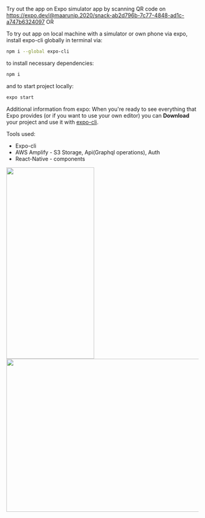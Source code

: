 Try out the app on Expo simulator app by scanning QR code on https://expo.dev/@maarunip.2020/snack-ab2d796b-7c77-4848-ad1c-a747b6324097
OR

To try out app on local machine with a simulator or own phone via expo, 
install expo-cli globally in terminal via:
```bash
npm i --global expo-cli
```
to install necessary dependencies:
```bash
npm i 
```
and to start project locally: 
```bash
expo start
```

Additional information from expo:
When you're ready to see everything that Expo provides (or if you want to use your own editor) you can **Download** your project and use it with [expo-cli](https://docs.expo.io/get-started/installation).

Tools used:

- Expo-cli
- AWS Amplify - S3 Storage, Api(Graphql operations), Auth
- React-Native - components


<img src="ezgif-7-d7a381656b6e.gif" width="230" height="500"/>
<img src="ezgif-2-46d34f5c214b.gif" width="600" height="400"/>
